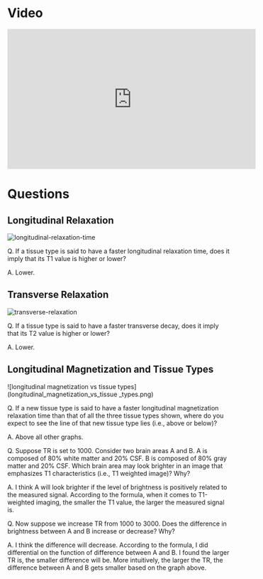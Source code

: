 
# Video

<iframe width="560" height="315" src="https://www.youtube.com/embed/XsDXxgjEJVY" frameborder="0" allow="accelerometer; autoplay; encrypted-media; gyroscope; picture-in-picture" allowfullscreen></iframe>

# Questions

## Longitudinal Relaxation

![longitudinal-relaxation-time](longitudinal-relaxation-time.png)

Q. If a tissue type is said to have a faster longitudinal relaxation time, does it imply that its T1 value is higher or lower?

A. Lower.

## Transverse Relaxation

![transverse-relaxation](transverse-relaxation.png)

Q. If a tissue type is said to have a faster transverse decay, does it imply that its T2 value is higher or lower?

A. Lower.


## Longitudinal Magnetization and Tissue Types

![longitudinal magnetization vs tissue types](longitudinal_magnetization_vs_tissue _types.png)

Q. If a new tissue type is said to have a faster longitudinal magnetization relaxation time than that of all the three tissue types shown, where do you expect to see the line of that new tissue type lies (i.e., above or below)?

A. Above all other graphs.

Q. Suppose TR is set to 1000. Consider two brain areas A and B. A is composed of 80% white matter and 20% CSF. B is composed of 80% gray matter and 20% CSF. Which brain area may look brighter in an image that emphasizes T1 characteristics (i.e., T1 weighted image)? Why?

A. I think A will look brighter if the level of brightness is positively related to the measured signal. According to the formula, when it comes to T1-weighted imaging, the smaller the T1 value, the larger the measured signal is.


Q. Now suppose we increase TR from 1000 to 3000. Does the difference in brightness between A and B increase or decrease? Why?

A. I think the difference will decrease. According to the formula, I did differential on the function of difference between A and B. I found the larger TR is, the smaller difference will be. More intuitively, the larger the TR, the difference between A and B gets smaller based on the graph above.


